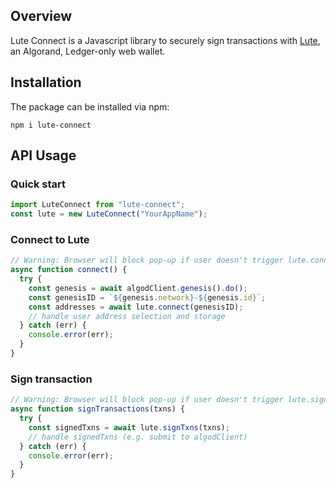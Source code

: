 ## Overview

Lute Connect is a Javascript library to securely sign transactions with [Lute](https://lute.app), an Algorand, Ledger-only web wallet.

## Installation

The package can be installed via npm:

```
npm i lute-connect
```

## API Usage

### Quick start

```js
import LuteConnect from "lute-connect";
const lute = new LuteConnect("YourAppName");
```

### Connect to Lute

```js
// Warning: Browser will block pop-up if user doesn't trigger lute.connect() with a button click
async function connect() {
  try {
    const genesis = await algodClient.genesis().do();
    const genesisID = `${genesis.network}-${genesis.id}`;
    const addresses = await lute.connect(genesisID);
    // handle user address selection and storage
  } catch (err) {
    console.error(err);
  }
}
```

### Sign transaction

```js
// Warning: Browser will block pop-up if user doesn't trigger lute.signTxns() with a button click
async function signTransactions(txns) {
  try {
    const signedTxns = await lute.signTxns(txns);
    // handle signedTxns (e.g. submit to algodClient)
  } catch (err) {
    console.error(err);
  }
}
```
